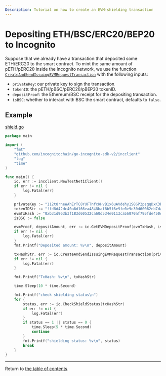 ```yaml
---
Description: Tutorial on how to create an EVM-shielding transaction
---
```

# Depositing ETH/BSC/ERC20/BEP20 to Incognito
Suppose that we already have a transaction that deposited some ETH/ERC20 to the smart contract. To mint the same amount of pETH/pERC20 inside the Incognito network, we use the function [`CreateAndSendIssuingEVMRequestTransaction`](../../../incclient/bridge.go) with the following inputs:
* `privateKey`: our private key to sign the transaction.
* `tokenID`: the pETH/pBSC/pERC20/pBEP20 tokenID.
* `depositProof`: the Ethereum/BSC receipt for the depositing transaction.
* `isBSC`: whether to interact with BSC the smart contract, defaults to `false`.

## Example
[shield.go](../../code/bridge/shield/shield.go)

```go
package main

import (
	"fmt"
	"github.com/incognitochain/go-incognito-sdk-v2/incclient"
	"log"
	"time"
)

func main() {
	ic, err := incclient.NewTestNet1Client()
	if err != nil {
		log.Fatal(err)
	}

	privateKey := "112t8rneWAhErTC8YUFTnfcKHvB1x6uAVdehy1S8GP2psgqDxK3RHouUcd69fz88oAL9XuMyQ8mBY5FmmGJdcyrpwXjWBXRpoWwgJXjsxi4j"
	tokenIDStr := "ffd8d42dc40a8d166ea4848baf8b5f6e9fe0e9c30d60062eb7d44a8df9e00854"
	evmTxHash := "0xb31d963b3f183d60532ca60d534e0113ca56070af795fde450dd456945a7be42"
	isBSC := false

	evmProof, depositAmount, err := ic.GetEVMDepositProof(evmTxHash, isBSC)
	if err != nil {
		log.Fatal(err)
	}
	fmt.Printf("Deposited amount: %v\n", depositAmount)

	txHashStr, err := ic.CreateAndSendIssuingEVMRequestTransaction(privateKey, tokenIDStr, *evmProof, isBSC)
	if err != nil {
		log.Fatal(err)
	}

	fmt.Printf("TxHash: %v\n", txHashStr)

	time.Sleep(10 * time.Second)

	fmt.Printf("check shielding status\n")
	for {
		status, err := ic.CheckShieldStatus(txHashStr)
		if err != nil {
			log.Fatal(err)
		}
		if status == 1 || status == 0 {
			time.Sleep(5 * time.Second)
			continue
		}
		fmt.Printf("shielding status: %v\n", status)
		break
	}
}
```

---
Return to [the table of contents](../../../README.md).
